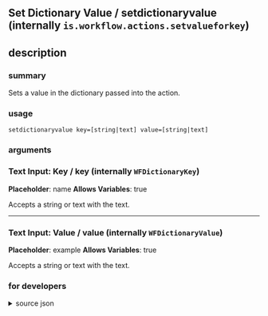 
## Set Dictionary Value / setdictionaryvalue (internally `is.workflow.actions.setvalueforkey`)



## description
### summary
Sets a value in the dictionary passed into the action. 


### usage
`setdictionaryvalue key=[string|text] value=[string|text]`

### arguments
### Text Input: Key / key (internally `WFDictionaryKey`)
**Placeholder**: name
**Allows Variables**: true


Accepts a string 
or text
with the text.

---

### Text Input: Value / value (internally `WFDictionaryValue`)
**Placeholder**: example
**Allows Variables**: true


Accepts a string 
or text
with the text.

### for developers

<details><summary>source json</summary>
<p>
```json
{
	"ActionClass": "WFSetDictionaryValueAction",
	"ActionKeywords": [
		"json",
		"plist",
		"xml",
		"urlencoded",
		"query",
		"string",
		"for",
		"key",
		"update",
		"merge"
	],
	"Category": "Scripting",
	"CreationDate": "2016-10-04T05:00:00.000Z",
	"Description": {
		"DescriptionSummary": "Sets a value in the dictionary passed into the action. "
	},
	"IconName": "Scripting.png",
	"Input": {
		"Multiple": false,
		"Required": true,
		"Types": [
			"WFDictionaryContentItem"
		]
	},
	"InputPassthrough": false,
	"Name": "Set Dictionary Value",
	"Output": {
		"Multiple": false,
		"OutputName": "Dictionary",
		"Types": [
			"WFDictionaryContentItem"
		]
	},
	"Parameters": [
		{
			"AutocapitalizationType": "None",
			"Class": "WFTextInputParameter",
			"DisableAutocorrection": true,
			"Key": "WFDictionaryKey",
			"Label": "Key",
			"Placeholder": "name",
			"TextAlignment": "Right"
		},
		{
			"AutocapitalizationType": "None",
			"Class": "WFTextInputParameter",
			"DisableAutocorrection": true,
			"Key": "WFDictionaryValue",
			"Label": "Value",
			"Placeholder": "example",
			"TextAlignment": "Right"
		}
	],
	"Subcategory": "Dictionaries"
}
```
</p></details>

